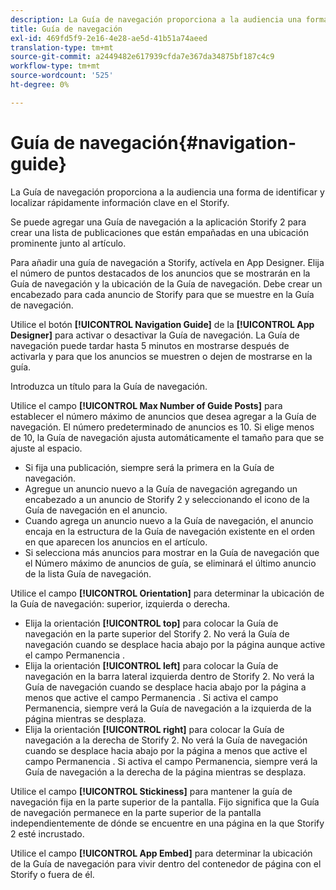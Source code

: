 ```yaml
---
description: La Guía de navegación proporciona a la audiencia una forma de identificar y localizar rápidamente información clave en el Storify.
title: Guía de navegación
exl-id: 469fd5f9-2e16-4e28-ae5d-41b51a74aeed
translation-type: tm+mt
source-git-commit: a2449482e617939cfda7e367da34875bf187c4c9
workflow-type: tm+mt
source-wordcount: '525'
ht-degree: 0%

---
```


# Guía de navegación{#navigation-guide}

La Guía de navegación proporciona a la audiencia una forma de identificar y localizar rápidamente información clave en el Storify.

Se puede agregar una Guía de navegación a la aplicación Storify 2 para crear una lista de publicaciones que están empañadas en una ubicación prominente junto al artículo.

Para añadir una guía de navegación a Storify, actívela en App Designer. Elija el número de puntos destacados de los anuncios que se mostrarán en la Guía de navegación y la ubicación de la Guía de navegación. Debe crear un encabezado para cada anuncio de Storify para que se muestre en la Guía de navegación.

Utilice el botón **[!UICONTROL Navigation Guide]** de la **[!UICONTROL App Designer]** para activar o desactivar la Guía de navegación. La Guía de navegación puede tardar hasta 5 minutos en mostrarse después de activarla y para que los anuncios se muestren o dejen de mostrarse en la guía.

Introduzca un título para la Guía de navegación.

Utilice el campo **[!UICONTROL Max Number of Guide Posts]** para establecer el número máximo de anuncios que desea agregar a la Guía de navegación. El número predeterminado de anuncios es 10. Si elige menos de 10, la Guía de navegación ajusta automáticamente el tamaño para que se ajuste al espacio.

* Si fija una publicación, siempre será la primera en la Guía de navegación.
* Agregue un anuncio nuevo a la Guía de navegación agregando un encabezado a un anuncio de Storify 2 y seleccionando el icono de la Guía de navegación en el anuncio.
* Cuando agrega un anuncio nuevo a la Guía de navegación, el anuncio encaja en la estructura de la Guía de navegación existente en el orden en que aparecen los anuncios en el artículo.
* Si selecciona más anuncios para mostrar en la Guía de navegación que el Número máximo de anuncios de guía, se eliminará el último anuncio de la lista Guía de navegación.

Utilice el campo **[!UICONTROL Orientation]** para determinar la ubicación de la Guía de navegación: superior, izquierda o derecha.

* Elija la orientación **[!UICONTROL top]** para colocar la Guía de navegación en la parte superior del Storify 2. No verá la Guía de navegación cuando se desplace hacia abajo por la página aunque active el campo Permanencia .
* Elija la orientación **[!UICONTROL left]** para colocar la Guía de navegación en la barra lateral izquierda dentro de Storify 2. No verá la Guía de navegación cuando se desplace hacia abajo por la página a menos que active el campo Permanencia . Si activa el campo Permanencia, siempre verá la Guía de navegación a la izquierda de la página mientras se desplaza.
* Elija la orientación **[!UICONTROL right]** para colocar la Guía de navegación a la derecha de Storify 2. No verá la Guía de navegación cuando se desplace hacia abajo por la página a menos que active el campo Permanencia . Si activa el campo Permanencia, siempre verá la Guía de navegación a la derecha de la página mientras se desplaza.

Utilice el campo **[!UICONTROL Stickiness]** para mantener la guía de navegación fija en la parte superior de la pantalla. Fijo significa que la Guía de navegación permanece en la parte superior de la pantalla independientemente de dónde se encuentre en una página en la que Storify 2 esté incrustado.

Utilice el campo **[!UICONTROL App Embed]** para determinar la ubicación de la Guía de navegación para vivir dentro del contenedor de página con el Storify o fuera de él.

